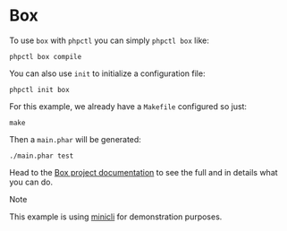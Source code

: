# Box

To use `box` with `phpctl` you can simply `phpctl box` like:
```shell
phpctl box compile
```

You can also use `init` to initialize a configuration file:
```shell
phpctl init box
```

For this example, we already have a `Makefile` configured so just:
```shell
make
```

Then a `main.phar` will be generated:
```shell
./main.phar test
```

Head to the [Box project documentation](https://box-project.github.io/box/configuration/) to see the full and in details what you can do.

> [!NOTE]  
> This example is using [minicli](https://docs.minicli.dev/en/latest/) for demonstration purposes.
